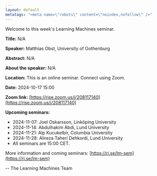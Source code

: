 ```yaml
---
layout: default
metatags: "<meta name=\"robots\" content=\"noindex,nofollow\" />"
---
```

Welcome to this week's Learning Machines seminar.

**Title:** N/A

**Speaker:** Matthias Obst, University of Gothenburg

**Abstract:** N/A

**About the speaker:** N/A

**Location:** This is an online seminar. Connect using Zoom.

**Date:** 2024-10-17 15:00

**Zoom link:** [https://rise.zoom.us/j/208117140](https://rise.zoom.us/j/208117140)

**Upcoming seminars:**

* 2024-11-07: Joel Oskarsson, Linköping University
* 2024-11-14: Abdulhakim Abdi, Lund University
* 2024-11-21: Alp Kucukelbir, Columbia University
* 2024-11-28: Alireza Taheri Dehkordi, Lund University
* All seminars are 15:00 CET.

More information and coming seminars: [https://ri.se/lm-sem](https://ri.se/lm-sem)

-- The Learning Machines Team

